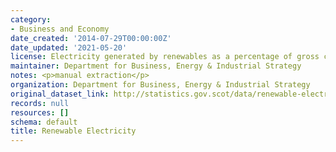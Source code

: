 ```yaml
---
category:
- Business and Economy
date_created: '2014-07-29T00:00:00Z'
date_updated: '2021-05-20'
license: Electricity generated by renewables as a percentage of gross consumption
maintainer: Department for Business, Energy & Industrial Strategy
notes: <p>manual extraction</p>
organization: Department for Business, Energy & Industrial Strategy
original_dataset_link: http://statistics.gov.scot/data/renewable-electricity
records: null
resources: []
schema: default
title: Renewable Electricity
---
```

